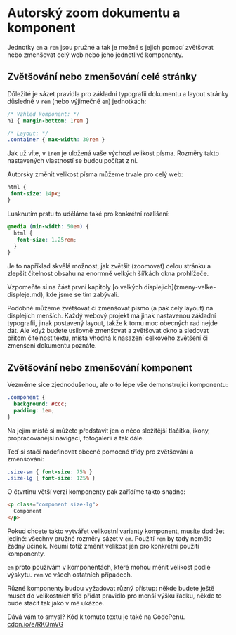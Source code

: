 # Autorský zoom dokumentu a komponent

Jednotky `em` a `rem` jsou pružné a tak je možné s jejich pomocí zvětšovat nebo zmenšovat celý web nebo jeho jednotlivé komponenty. 


## Zvětšování nebo zmenšování celé stránky

Důležité je sázet pravidla pro základní typografii dokumentu a layout stránky důsledně v `rem` (nebo výjimečně `em`) jednotkách:

```css
/* Vzhled komponent: */
h1 { margin-bottom: 1rem }

/* Layout: */
.container { max-width: 30rem }
```

Jak už víte, v `1rem` je uložená vaše výchozí velikost písma. Rozměry takto nastavených vlastností se budou počítat z ní.

Autorsky změnit velikost písma můžeme trvale pro celý web:


```css
html {
 font-size: 14px;
}  
```

Lusknutím prstu to uděláme také pro konkrétní rozlišení:

```css
@media (min-width: 50em) {
  html {
   font-size: 1.25rem;
  }  
}
```

Je to například skvělá možnost, jak zvětšit (zoomovat) celou stránku a zlepšit čitelnost obsahu na enormně velkých šířkách okna prohlížeče. 


<div class="ebook-only" markdown="1">
Vzpomeňte si na část první kapitoly [o velkých displejích](zmeny-velke-displeje.md), kde jsme se tím zabývali.
</div>

Podobně můžeme zvětšovat či zmenšovat písmo (a pak celý layout) na displejích menších. Každý webový projekt má jinak nastavenou základní typografii, jinak postavený layout, takže k tomu moc obecných rad nejde dát. Ale když budete usilovně zmenšovat a zvětšovat okno a sledovat přitom čitelnost textu, místa vhodná k nasazení celkového zvětšení či zmenšení dokumentu poznáte.


## Zvětšování nebo zmenšování komponent

Vezměme sice zjednodušenou, ale o to lépe vše demonstrující komponentu:

```css
.component {
  background: #ccc;
  padding: 1em;
}
```

Na jejím místě si můžete představit jen o něco složitější tlačítka, ikony, propracovanější navigaci, fotogalerii a tak dále. 

Teď si stačí nadefinovat obecné pomocné třídy pro zvětšování a změnšování:

```css
.size-sm { font-size: 75% }
.size-lg { font-size: 125% }
```

O čtvrtinu větší verzi komponenty pak zařídíme takto snadno:

```html
<p class="component size-lg">
  Component
</p>
```

Pokud chcete takto vytvářet velikostní varianty komponent, musíte dodržet jediné: všechny pružné rozměry sázet v `em`. Použití `rem` by tady nemělo žádný účinek. Neumí totiž změnit velikost jen pro konkrétní použití komponenty.

`em` proto používám v komponentách, které mohou měnit velikost podle výskytu. `rem` ve všech ostatních případech.

Různé komponenty budou vyžadovat různý přístup: někde budete ještě muset do velikostních tříd přidat pravidlo pro menší výšku řádku, někde to bude stačit tak jako v mé ukázce.

Dává vám to smysl? Kód k tomuto textu je také na CodePenu. [cdpn.io/e/RKQmVG](http://codepen.io/machal/pen/RKQmVG?editors=1100#0)
